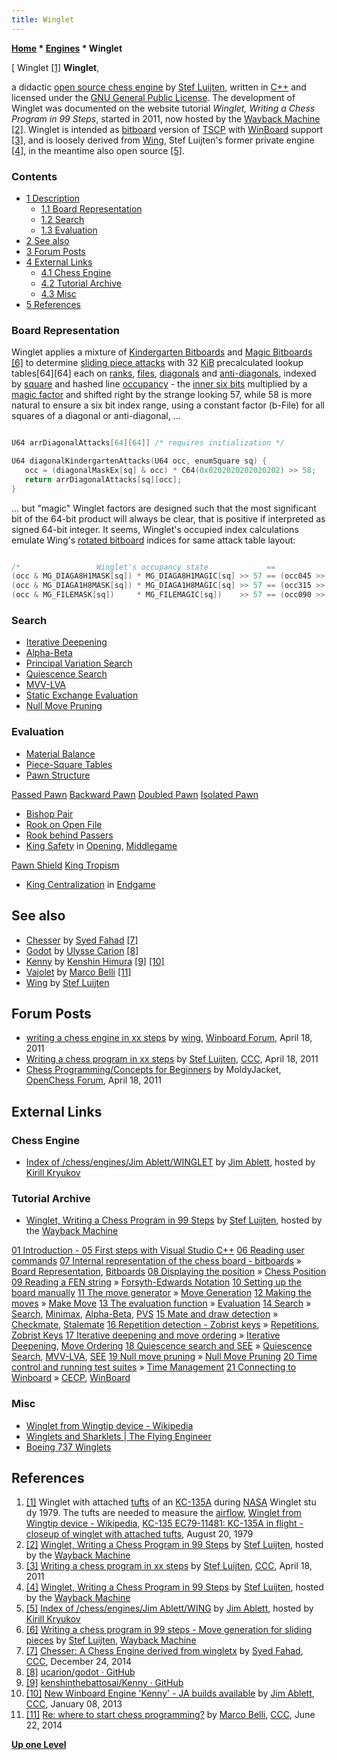 ```yaml
---
title: Winglet
---
```

**[Home](Home "Home") \* [Engines](Engines "Engines") \* Winglet**



[ Winglet <a id="cite-note-1" href="#cite-ref-1">[1]</a>
**Winglet**,  

a didactic [open source chess engine](Category:Open_Source "Category:Open Source") by [Stef Luijten](index.php?title=Stef_Luijten&action=edit&redlink=1 "Stef Luijten (page does not exist)"), written in [C++](Cpp "Cpp") and licensed under the [GNU General Public License](Free_Software_Foundation#GPL "Free Software Foundation"). 
The development of Winglet was documented on the website tutorial *Winglet, Writing a Chess Program in 99 Steps*, started in 2011, now hosted by the [Wayback Machine](https://en.wikipedia.org/wiki/Wayback_Machine) <a id="cite-note-2" href="#cite-ref-2">[2]</a>. 
Winglet is intended as [bitboard](Bitboards "Bitboards") version of [TSCP](TSCP "TSCP") with [WinBoard](WinBoard "WinBoard") support <a id="cite-note-3" href="#cite-ref-3">[3]</a>, 
and is loosely derived from [Wing](Wing "Wing"), Stef Luijten's former private engine <a id="cite-note-4" href="#cite-ref-4">[4]</a>, 
in the meantime also open source <a id="cite-note-5" href="#cite-ref-5">[5]</a>. 



### Contents


* [1 Description](#description)
	+ [1.1 Board Representation](#board-representation)
	+ [1.2 Search](#search)
	+ [1.3 Evaluation](#evaluation)
* [2 See also](#see-also)
* [3 Forum Posts](#forum-posts)
* [4 External Links](#external-links)
	+ [4.1 Chess Engine](#chess-engine)
	+ [4.2 Tutorial Archive](#tutorial-archive)
	+ [4.3 Misc](#misc)
* [5 References](#references)






### Board Representation


Winglet applies a mixture of [Kindergarten Bitboards](Kindergarten_Bitboards "Kindergarten Bitboards") and [Magic Bitboards](Magic_Bitboards "Magic Bitboards") <a id="cite-note-6" href="#cite-ref-6">[6]</a> to determine [sliding piece attacks](Sliding_Piece_Attacks "Sliding Piece Attacks") with 32 [KiB](https://en.wikipedia.org/wiki/Kibibyte) precalculated lookup tables[64][64] each on [ranks](Ranks "Ranks"), [files](Files "Files"), [diagonals](Diagonals "Diagonals") and [anti-diagonals](Anti-Diagonals "Anti-Diagonals"), indexed by [square](Squares "Squares") and hashed line [occupancy](Occupancy "Occupancy") - the [inner six bits](First_Rank_Attacks#TheOuterSquares "First Rank Attacks") multiplied by a [magic factor](Magic_Bitboards "Magic Bitboards") and shifted right by the strange looking 57, while 58 is more natural to ensure a six bit index range, using a constant factor (b-File) for all squares of a diagonal or anti-diagonal, ...




```C++

U64 arrDiagonalAttacks[64][64]] /* requires initialization */

U64 diagonalKindergartenAttacks(U64 occ, enumSquare sq) {
   occ = (diagonalMaskEx[sq] & occ) * C64(0x0202020202020202) >> 58;
   return arrDiagonalAttacks[sq][occ];
}

```

... but "magic" Winglet factors are designed such that the most significant bit of the 64-bit product will always be clear, that is positive if interpreted as signed 64-bit integer. It seems, Winglet's occupied index calculations emulate Wing's [rotated bitboard](Rotated_Bitboards "Rotated Bitboards") indices for same attack table layout:




```C++

/*                 Winglet's occupancy state             ==            Wing's occupancy state */
(occ & MG_DIAGA8H1MASK[sq]) * MG_DIAGA8H1MAGIC[sq] >> 57 == (occ045 >> DIAGA8H1_ATTACK_SHIFT[sq]) & 63
(occ & MG_DIAGA1H8MASK[sq]) * MG_DIAGA1H8MAGIC[sq] >> 57 == (occ315 >> DIAGA1H8_ATTACK_SHIFT[sq]) & 63
(occ & MG_FILEMASK[sq])     * MG_FILEMAGIC[sq])    >> 57 == (occ090 >> FILE_ATTACK_SHIFT[sq])     & 63

```

### Search


* [Iterative Deepening](Iterative_Deepening "Iterative Deepening")
* [Alpha-Beta](Alpha-Beta "Alpha-Beta")
* [Principal Variation Search](Principal_Variation_Search "Principal Variation Search")
* [Quiescence Search](Quiescence_Search "Quiescence Search")
* [MVV-LVA](MVV-LVA "MVV-LVA")
* [Static Exchange Evaluation](Static_Exchange_Evaluation "Static Exchange Evaluation")
* [Null Move Pruning](Null_Move_Pruning "Null Move Pruning")


### Evaluation


* [Material Balance](Material#Balance "Material")
* [Piece-Square Tables](Piece-Square_Tables "Piece-Square Tables")
* [Pawn Structure](Pawn_Structure "Pawn Structure")


 [Passed Pawn](Passed_Pawn "Passed Pawn")
 [Backward Pawn](Backward_Pawn "Backward Pawn")
 [Doubled Pawn](Doubled_Pawn "Doubled Pawn")
 [Isolated Pawn](Isolated_Pawn "Isolated Pawn")
* [Bishop Pair](Bishop_Pair "Bishop Pair")
* [Rook on Open File](Rook_on_Open_File "Rook on Open File")
* [Rook behind Passers](Tarrasch_Rule "Tarrasch Rule")
* [King Safety](King_Safety "King Safety") in [Opening](Opening "Opening"), [Middlegame](Middlegame "Middlegame")


 [Pawn Shield](King_Safety#PawnShield "King Safety")
 [King Tropism](King_Safety#KingTropism "King Safety")
* [King Centralization](King_Centralization "King Centralization") in [Endgame](Endgame "Endgame")


## See also


* [Chesser](index.php?title=Chesser&action=edit&redlink=1 "Chesser (page does not exist)") by [Syed Fahad](Syed_Fahad "Syed Fahad") <a id="cite-note-7" href="#cite-ref-7">[7]</a>
* [Godot](Godot "Godot") by [Ulysse Carion](index.php?title=Ulysse_Carion&action=edit&redlink=1 "Ulysse Carion (page does not exist)") <a id="cite-note-8" href="#cite-ref-8">[8]</a>
* [Kenny](index.php?title=Kenny&action=edit&redlink=1 "Kenny (page does not exist)") by [Kenshin Himura](index.php?title=Kenshin_Himura&action=edit&redlink=1 "Kenshin Himura (page does not exist)") <a id="cite-note-9" href="#cite-ref-9">[9]</a> <a id="cite-note-10" href="#cite-ref-10">[10]</a>
* [Vajolet](Vajolet "Vajolet") by [Marco Belli](Marco_Belli "Marco Belli") <a id="cite-note-11" href="#cite-ref-11">[11]</a>
* [Wing](Wing "Wing") by [Stef Luijten](index.php?title=Stef_Luijten&action=edit&redlink=1 "Stef Luijten (page does not exist)")


## Forum Posts


* [writing a chess engine in xx steps](http://www.open-aurec.com/wbforum/viewtopic.php?f=4&t=51701) by [wing](index.php?title=Stef_Luijten&action=edit&redlink=1 "Stef Luijten (page does not exist)"), [Winboard Forum](Computer_Chess_Forums "Computer Chess Forums"), April 18, 2011
* [Writing a chess program in xx steps](http://www.talkchess.com/forum/viewtopic.php?t=38787) by [Stef Luijten](index.php?title=Stef_Luijten&action=edit&redlink=1 "Stef Luijten (page does not exist)"), [CCC](CCC "CCC"), April 18, 2011
* [Chess Programming/Concepts for Beginners](http://www.open-chess.org/viewtopic.php?f=5&t=1354) by MoldyJacket, [OpenChess Forum](Computer_Chess_Forums "Computer Chess Forums"), April 18, 2011


## External Links


### Chess Engine


* [Index of /chess/engines/Jim Ablett/WINGLET](http://kirr.homeunix.org/chess/engines/Jim%20Ablett/WINGLET/) by [Jim Ablett](Jim_Ablett "Jim Ablett"), hosted by [Kirill Kryukov](Kirill_Kryukov "Kirill Kryukov")


### Tutorial Archive


* [Winglet, Writing a Chess Program in 99 Steps](http://web.archive.org/web/20120621100214/http://www.sluijten.com/winglet/) by [Stef Luijten](index.php?title=Stef_Luijten&action=edit&redlink=1 "Stef Luijten (page does not exist)"), hosted by the [Wayback Machine](https://en.wikipedia.org/wiki/Wayback_Machine)


 [01 Introduction - 05 First steps with Visual Studio C++](http://web.archive.org/web/20120621100214/http://www.sluijten.com/winglet/#02%20%20Anatomy%20of%20a%20chess%20program)
 [06 Reading user commands](http://web.archive.org/web/20120112065051/http://www.sluijten.com/winglet/06commands01.htm#06%20%20Reading%20user%20commands)
 [07 Internal representation of the chess board - bitboards](http://web.archive.org/web/20120112114121/http://www.sluijten.com/winglet/07boardrep01.htm) » [Board Representation](Board_Representation "Board Representation"), [Bitboards](Bitboards "Bitboards")
 [08 Displaying the position](http://web.archive.org/web/20120112084004/http://www.sluijten.com/winglet/08display01.htm) » [Chess Position](Chess_Position "Chess Position")
 [09 Reading a FEN string](http://web.archive.org/web/20120112113815/http://www.sluijten.com/winglet/09readfen01.htm) » [Forsyth-Edwards Notation](Forsyth-Edwards_Notation "Forsyth-Edwards Notation")
 [10 Setting up the board manually](http://web.archive.org/web/20120112113841/http://www.sluijten.com/winglet/10setup01.htm)
 [11 The move generator](http://web.archive.org/web/20120112113911/http://www.sluijten.com/winglet/11movegen01.htm) » [Move Generation](Move_Generation "Move Generation")
 [12 Making the moves](http://web.archive.org/web/20120112114201/http://www.sluijten.com/winglet/12makemove01.htm) » [Make Move](Make_Move "Make Move")
 [13 The evaluation function](http://web.archive.org/web/20120112114146/http://www.sluijten.com/winglet/13evaluation01.htm) » [Evaluation](Evaluation "Evaluation")
 [14 Search](http://web.archive.org/web/20120713102202/http://www.sluijten.com/winglet/14search01.htm) » [Search](Search "Search"), [Minimax](Minimax "Minimax"), [Alpha-Beta](Alpha-Beta "Alpha-Beta"), [PVS](Principal_Variation_Search "Principal Variation Search")
 [15 Mate and draw detection](http://web.archive.org/web/20120112114126/http://www.sluijten.com/winglet/15draw01.htm) » [Checkmate](Checkmate "Checkmate"), [Stalemate](Stalemate "Stalemate")
 [16 Repetition detection - Zobrist keys](http://web.archive.org/web/20110722072635/http://www.sluijten.com/winglet/16repetition01.htm) » [Repetitions](Repetitions "Repetitions"), [Zobrist Keys](Zobrist_Hashing "Zobrist Hashing")
 [17 Iterative deepening and move ordering](http://web.archive.org/web/20120112113836/http://www.sluijten.com/winglet/17iterativedeepening01.htm) » [Iterative Deepening](Iterative_Deepening "Iterative Deepening"), [Move Ordering](Move_Ordering "Move Ordering")
 [18 Quiescence search and SEE](http://web.archive.org/web/20120112113805/http://www.sluijten.com/winglet/18quiesc01.htm) » [Quiescence Search](Quiescence_Search "Quiescence Search"), [MVV-LVA](MVV-LVA "MVV-LVA"), [SEE](Static_Exchange_Evaluation "Static Exchange Evaluation")
 [19 Null move pruning](http://web.archive.org/web/20120112113901/http://www.sluijten.com/winglet/19nullmove01.htm) » [Null Move Pruning](Null_Move_Pruning "Null Move Pruning")
 [20 Time control and running test suites](http://web.archive.org/web/20120111180207/http://www.sluijten.com/winglet/20timecontrol01.htm) » [Time Management](Time_Management "Time Management")
 [21 Connecting to Winboard](http://web.archive.org/web/20120109090839/http://www.sluijten.com/winglet/21winboard01.htm) » [CECP](Chess_Engine_Communication_Protocol "Chess Engine Communication Protocol"), [WinBoard](WinBoard "WinBoard")
### Misc


* [Winglet from Wingtip device - Wikipedia](https://en.wikipedia.org/wiki/Wingtip_device#Winglet)
* [Winglets and Sharklets | The Flying Engineer](http://theflyingengineer.com/flightdeck/winglets-and-sharklets/)
* [Boeing 737 Winglets](http://www.b737.org.uk/winglets.htm)


## References


1. <a id="cite-ref-1" href="#cite-note-1">[1]</a> Winglet with attached [tufts](https://en.wikipedia.org/wiki/Tuft_%28aeronautics%29) of an [KC-135A](https://en.wikipedia.org/wiki/Boeing_KC-135_Stratotanker) during [NASA](https://en.wikipedia.org/wiki/NASA) Winglet stu dy 1979. The tufts are needed to measure the [airflow](https://en.wikipedia.org/wiki/Airflow), [Winglet from Wingtip device - Wikipedia](https://en.wikipedia.org/wiki/Wingtip_device#Winglet), [KC-135 EC79-11481: KC-135A in flight - closeup of winglet with attached tufts](http://www.dfrc.nasa.gov/Gallery/Photo/KC-135/HTML/EC79-11481.html), August 20, 1979
2. <a id="cite-ref-2" href="#cite-note-2">[2]</a> [Winglet, Writing a Chess Program in 99 Steps](http://web.archive.org/web/20120621100214/http://www.sluijten.com/winglet/) by [Stef Luijten](index.php?title=Stef_Luijten&action=edit&redlink=1 "Stef Luijten (page does not exist)"), hosted by the [Wayback Machine](https://en.wikipedia.org/wiki/Wayback_Machine)
3. <a id="cite-ref-3" href="#cite-note-3">[3]</a> [Writing a chess program in xx steps](http://www.talkchess.com/forum/viewtopic.php?t=38787) by [Stef Luijten](index.php?title=Stef_Luijten&action=edit&redlink=1 "Stef Luijten (page does not exist)"), [CCC](CCC "CCC"), April 18, 2011
4. <a id="cite-ref-4" href="#cite-note-4">[4]</a> [Winglet, Writing a Chess Program in 99 Steps](http://web.archive.org/web/20120621100214/http://www.sluijten.com/winglet/) by [Stef Luijten](index.php?title=Stef_Luijten&action=edit&redlink=1 "Stef Luijten (page does not exist)"), hosted by the [Wayback Machine](https://en.wikipedia.org/wiki/Wayback_Machine)
5. <a id="cite-ref-5" href="#cite-note-5">[5]</a> [Index of /chess/engines/Jim Ablett/WING](http://kirr.homeunix.org/chess/engines/Jim%20Ablett/WING/) by [Jim Ablett](Jim_Ablett "Jim Ablett"), hosted by [Kirill Kryukov](Kirill_Kryukov "Kirill Kryukov")
6. <a id="cite-ref-6" href="#cite-note-6">[6]</a> [Writing a chess program in 99 steps - Move generation for sliding pieces](http://web.archive.org/web/20120621060943/http://www.sluijten.com/winglet/11movegen03.htm#Move_generation_for_sliding_pieces_-_magic_bitboards_) by [Stef Luijten](index.php?title=Stef_Luijten&action=edit&redlink=1 "Stef Luijten (page does not exist)"), [Wayback Machine](https://en.wikipedia.org/wiki/Wayback_Machine)
7. <a id="cite-ref-7" href="#cite-note-7">[7]</a> [Chesser: A Chess Engine derived from wingletx](http://www.talkchess.com/forum/viewtopic.php?t=54740) by [Syed Fahad](Syed_Fahad "Syed Fahad"), [CCC](CCC "CCC"), December 24, 2014
8. <a id="cite-ref-8" href="#cite-note-8">[8]</a> [ucarion/godot · GitHub](https://github.com/ucarion/godot)
9. <a id="cite-ref-9" href="#cite-note-9">[9]</a> [kenshinthebattosai/Kenny · GitHub](https://github.com/kenshinthebattosai/kenny)
10. <a id="cite-ref-10" href="#cite-note-10">[10]</a> [New Winboard Engine 'Kenny' - JA builds available](http://www.talkchess.com/forum/viewtopic.php?t=46814) by [Jim Ablett](Jim_Ablett "Jim Ablett"), [CCC](CCC "CCC"), January 08, 2013
11. <a id="cite-ref-11" href="#cite-note-11">[11]</a> [Re: where to start chess programming?](http://www.talkchess.com/forum/viewtopic.php?t=52709&start=18) by [Marco Belli](Marco_Belli "Marco Belli"), [CCC](CCC "CCC"), June 22, 2014

**[Up one Level](Engines "Engines")**







 
